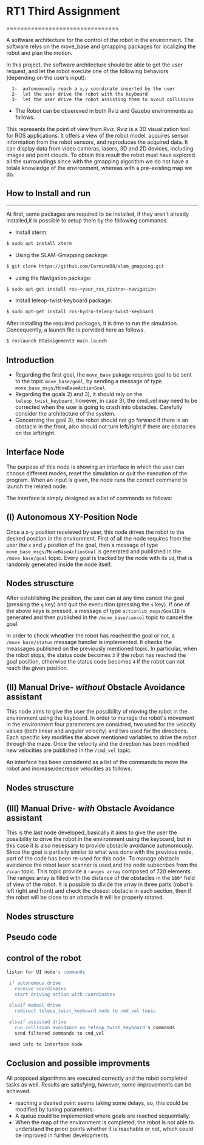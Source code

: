 # RT1 Third Assignment
================================

A software architecture for the control of the robot in the environment. The software relys on the move_base and gmapping packages for localizing the robot and plan the motion.

In this project, the software architecture should be able to get the user request, and let the robot execute one of the following behaviors (depending on the user’s input):

      1-  autonomously reach a x,y coordinate inserted by the user
      2-  let the user drive the robot with the keyboard
      3-  let the user drive the robot assisting them to avoid collisions


* The Robot can be obsereved in both Rviz and Gazebo environments as follows.


This represents the point of view from Rviz. Rviz is a 3D visualization tool for ROS applications. It offers a view of the robot model, acquires sensor information from the robot sensors, and reproduces the acquired data. It can display data from video cameras, lasers, 3D and 2D devices, including images and point clouds. To obtain this result the robot must have explored all the surroundings since with the gmapping algorithm we do not have a totale knowledge of the environment, whereas with a pre-existing map we do.


## How to Install and run
----------------------
At first, some packages are required to be installed, if they aren't already installed,it is possible to setup them by the following commands.

* Install xterm:
``` bash
$ sudo apt install xterm
```
* Using the SLAM-Gmapping package:
``` bash
$ git clone https://github.com/CarmineD8/slam_gmapping.git
```
* using the Navigation package:
``` bash
$ sudo apt-get install ros-<your_ros_distro>-navigation
```
* Install teleop-twist-keyboard package:
``` bash
$ sudo apt-get install ros-hydro-teleop-twist-keyboard
```

After installing the required packages, it is time to run the simulation. Concequently, a launch file is porvided here as follows.
``` bash
$ roslaunch RTassignment3 main.launch
```



Introduction
----------------------

* Regarding the first goal, the `move_base` pakage requires goal to be sent to the topic `move_base/goal`, by sending a message of type `move_base_msgs/MoveBaseActionGoal`.
* Regarding the goals 2) and 3), it should rely on the `teleop_twist_keyboard`, however, in case 3), the cmd_vel may need to be corrected when the user is going to crash into obstacles. Carefully consider the architecture of the system.
* Concerning the goal 3), the robot should not go forward if there is an obstacle in the front, also should not turn left/right if there are obstacles on the left/right.


Interface Node
----------------------
The purpose of this node is showing an interface in which the user can choose different modes, reset the simulation or quit the execution of the program. When an input is given, the node runs the correct command to launch the related node. 

The interface is simply designed as a list of commands as follows:




(I) Autonomous XY-Position Node
----------------------
Once a x-y position receieved by user, this node drives the robot to the desired position in the environment. First of all the node requires from the user the `x` and `y` position of the goal, then a message of type `move_base_msgs/MoveBaseActionGoal` is generated and published in the `/move_base/goal` topic.
Every goal is tracked by the node with its `id`, that is randomly generated inside the node itself.


## Nodes struscture


After establishing the position, the user can at any time cancel the goal (pressing the `q` key) and quit the execurtion (pressing the `s` key).
If one of the above keys is pressed, a message of type `actionlib_msgs/GoalID` is generated and then published in the `/move_base/cancel` topic to cancel the goal.





In order to check wheather the robot has reached the goal or not, a `/move_base/status` message handler is implemented. It checks the meassages published on the previously mentioned topic. In particular, when the robot stops, the status code becomes `3` if the robot has reached the goal position, otherwise the status code becomes `4` if the robot can not
reach the given position.


(II) Manual Drive- _without_ Obstacle Avoidance assistant
----------------------
This node aims to give the user the possibility of moving the robot in the environment using the keyboard. In order to manage the robot's movement in the
environment four parameters are considred, two used for the velocity values (both linear and angular velocity) and two used for the directions.
Each specific key modifies the above mentioned variables to drive the robot through the maze. Once the velocity and the direction has been modified new velocities are published in the `/cmd_vel` topic. 

An interface has been considered as a list of the commands to move the robot and increase/decrease velocities as follows:




## Nodes struscture






(III) Manual Drive- _with_ Obstacle Avoidance assistant
----------------------
This is the last node developed, basically it aims to give the user the possibility to drive the robot in the environment using the keyboard, but in this
case it is also necessary to provide obstacle avoidance autonomously. Since the goal is partially similar to what was done with the previous node, part of the code
has been re-used for this node. 
To manage obstacle avoidance the robot laser scanner is used,and the node subscribes from the `/scan` topic. This topic provide a `ranges array` composed of 720 elements. The ranges array is filled with the distance of the obstacles in the `180°` field of view of the robot. It is possible to divide the array in three parts (robot's left right and front) and check the closest obstacle in each section, then if the robot will be close to an obstacle it will be properly rotated. 


## Nodes struscture




Pseudo code
----------------------
 ## control of the robot
 ``` bash
 listen for UI node's commands

  if autonomous drive
    receive coordinates
    start driving action with coordinates

  elseif manual drive
    redirect teleop_twist_keyboard node to cmd_vel topic

  elseif assisted drive
    run collision avoidance on teleop_twist_keyboard's commands
    send filtered commands to cmd_vel

  send info to Interface node
```


Coclusion and possible improvments
----------------------

All proposed algorithms are executed correctly and the robot completed tasks as well. Results are satisfying, however, some improvements can be achieved.
* reaching a desired point seems taking some delays, so, this could be modified by tuning parameters. 
* A queue could be implemented where goals are reached sequentially.
* When the map of the environment is completed, the robot is not able to understand the priori points whether it is reachable or not, which could be improved in further developments.



